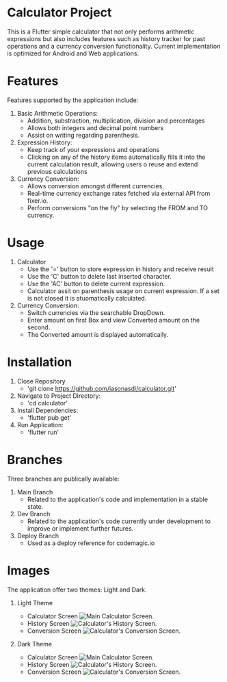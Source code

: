 # Calculator Project
This is a Flutter simple calculator that not only performs arithmetic expressions but also includes features such as history tracker for past operations and a currency conversion functionality.
Current implementation is optimized for Android and Web applications.

# Features
Features supported by the application include:

1. Basic Arithmetic Operations:
   - Addition, substraction, multiplication, division and percentages
   - Allows both integers and decimal point numbers
   - Assist on writing regarding parenthesis.
2. Expression History:
   - Keep track of your expressions and operations
   - Clicking on any of the history items automatically fills it into the current calculation result, allowing users o reuse and extend previous calculations
3. Currency Conversion:
   - Allows conversion amongst different currencies.
   - Real-time currency exchange rates fetched via external API from fixer.io.
   - Perform conversions "on the fly" by selecting the FROM and TO currency.

# Usage

1. Calculator
   - Use the '=' button to store expression in history and receive result
   - Use the 'C' button to delete last inserted character.
   - Use the 'AC' button to delete current expression.
   - Calculator assit on parenthesis usage on current expression. If a set is not closed it is atuomatically calculated.
2. Currency Conversion:
   - Switch currencies via the searchable DropDown.
   - Enter amount on first Box and view Converted amount on the second.
   - The Converted amount is displayed automatically.

# Installation

1. Close Repository
   - 'git clone https://github.com/iasonasdi/calculator.git'
2. Navigate to Project Directory:
   - 'cd calculator'
3. Install Dependencies:
   - 'flutter pub get'
4. Run Application:
   - 'flutter run'

# Branches

Three branches are publically available:
1. Main Branch
   - Related to the application's code and implementation in a stable state.
2. Dev Branch
   - Related to the application's code currently under development to improve or implement further futures.
3. Deploy Branch
   - Used as a deploy reference for codemagic.io


# Images

The application offer two themes: Light and Dark.

1. Light Theme
   - Calculator Screen
   ![Main Calculator Screen.](https://drive.google.com/file/d/1FgowLBUDxa9RFgk-bhKqnNH6j1ROUPQX/view?usp=drive_link)
   - History Screen
   ![Calculator's History Screen.](https://drive.google.com/file/d/1Fd2brB2sRX9Z78mfW9lRc25sb92hahZ7/view?usp=sharing)
   - Conversion Screen
   ![Calculator's Conversion Screen.](https://drive.google.com/file/d/1FDbCvnHPjrKt3_6i6fZTmQHQltbPuVxk/view?usp=drive_link)

2. Dark Theme
   - Calculator Screen
   ![Main Calculator Screen.](https://drive.google.com/file/d/1FYtpbd0vBDGtKB0u2tTRWJcfGD4q5tVs/view?usp=drive_link)
   - History Screen
   ![Calculator's History Screen.](https://drive.google.com/file/d/1FYPEiXm5b8fTzTdHrcXni2ZkVoq7UZm2/view?usp=drive_link)
   - Conversion Screen
   ![Calculator's Conversion Screen.](https://drive.google.com/file/d/1FGtz_Sv_tK9PzUMG7zGRIFO7jvgrqJAl/view?usp=drive_link)